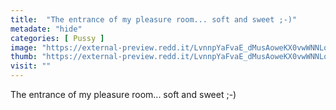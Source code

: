 ```yaml
---
title:  "The entrance of my pleasure room... soft and sweet ;-)"
metadate: "hide"
categories: [ Pussy ]
image: "https://external-preview.redd.it/LvnnpYaFvaE_dMusAoweKX0vwWNNLqUpP9-rghWpm5U.jpg?auto=webp&s=e72c8f267eabb4142ee216545e71ae0326447cc9"
thumb: "https://external-preview.redd.it/LvnnpYaFvaE_dMusAoweKX0vwWNNLqUpP9-rghWpm5U.jpg?width=1080&crop=smart&auto=webp&s=b844a0cb755220a2a4ca228218e809e80a39dce7"
visit: ""
---
```

The entrance of my pleasure room... soft and sweet ;-)
